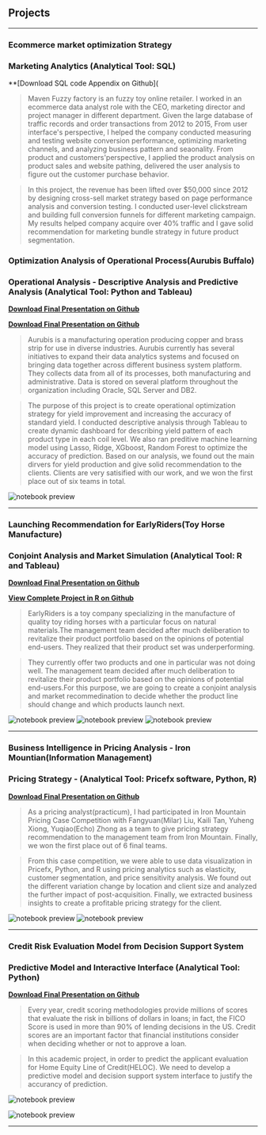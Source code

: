 ## Projects

---

### Ecommerce market optimization Strategy
### Marketing Analytics (Analytical Tool: SQL)

**[Download SQL code Appendix on Github](

> Maven Fuzzy factory is an fuzzy toy online retailer. I worked in an ecommerce data analyst role with the CEO, marketing director and project manager in different department. Given the large database of traffic records and order transactions from 2012 to 2015, From user interface's perspective, I helped the company conducted measuring and testing website conversion performance, optimizing marketing channels, and analyzing business pattern and seaonality. From product and customers'perspective, I applied the product analysis on product sales and website pathing, delivered the user analysis to figure out the customer purchase behavior.

> In this project, the revenue has been lifted over $50,000 since 2012 by designing cross-sell market strategy based on page performance analysis and conversion testing. I conducted user-level clickstream and building full conversion funnels for different marketing campaign. My results helped company acquire over 40% traffic and I gave solid recommendation for marketing bundle strategy in future product segmentation.


### Optimization Analysis of Operational Process(Aurubis Buffalo)
### Operational Analysis - Descriptive Analysis and Predictive Analysis (Analytical Tool: Python and Tableau)


**[Download Final Presentation on Github](https://github.com/Jiangcheng-Lin/Jiangcheng-Lin.github.io/blob/master/Aurubis%20Project/Aurubis%20Project.pptx.pdf)**


**[Download Final Presentation on Github](https://github.com/Jiangcheng-Lin/Jiangcheng-Lin.github.io/blob/master/Aurubis%20Project/Aurubis%20Project.pptx.pdf)**

> Aurubis is a manufacturing operation producing copper and brass strip for use in diverse industries. Aurubis currently has several initiatives to expand their data analytics systems and focused on bringing data together across different business system platform. They collects data from all of its processes, both manufacturing and administrative. Data is stored on several platform throughout the organization including Oracle, SQL Server and DB2.

> The purpose of this project is to create operational optimization strategy for yield improvement and increasing the accuracy of standard yield. I conducted descriptive analysis through Tableau to create dynamic dashboard for describing yield pattern of each product type in each coil level. We also ran preditive machine learning model using Lasso, Ridge, XGboost, Random Forest to optimize the accuracy of prediction. Based on our analysis, we found out the main dirvers for yield production and give solid recommendation to the clients. Clients are very satisified with our work, and we won the first place out of six teams in total.

![notebook preview](/Aurubis%20Project/Aurubis.png)


---
### Launching Recommendation for EarlyRiders(Toy Horse Manufacture)
### Conjoint Analysis and Market Simulation (Analytical Tool: R and Tableau)

**[Download Final Presentation on Github](https://github.com/Jiangcheng-Lin/Jiangcheng-Lin.github.io/blob/master/Portfolios/Final%20Presentation.pdf)**

**[View Complete Project in R on Github](https://github.com/Jiangcheng-Lin/Jiangcheng-Lin.github.io/blob/master/Portfolios/HW3.html)**

> EarlyRiders is a toy company specializing in the manufacture of quality toy riding horses with a particular focus on natural materials.The management team decided after much deliberation to revitalize their product portfolio based on the opinions of potential end-users. They realized that their product set was underperforming. 

> They currently offer two products and one in particular was not doing well. The management team decided after much deliberation to revitalize their product portfolio based on the opinions of potential end-users.For this purpose, we are going to create a conjoint analysis and market recommedination to decide whether the product line should change and which products launch next.


![notebook preview](/Toy%20Project/1.jpeg)
![notebook preview](/Toy%20Project/2.jpeg)
![notebook preview](/Toy%20Project/3.jpeg)

---
### Business Intelligence in Pricing Analysis - Iron Mountian(Information Management)
### Pricing Strategy  - (Analytical Tool: Pricefx software, Python, R)


**[Download Final Presentation on Github](https://github.com/Jiangcheng-Lin/Jiangcheng-Lin.github.io/blob/master/Pricing%20Project/Iron%20Mountain%20Pricing%20Analytics.pdf)**

> As a pricing analyst(practicum), I had participated in Iron Mountain Pricing Case Competition with Fangyuan(Milar) Liu, Kaili Tan, Yuheng Xiong, Yuqiao(Echo) Zhong as a team to give pricing strategy recommendation to the management team from Iron Mountain. Finally, we won the first place out of 6 final teams.

> From this case competition, we were able to use data visualization in Pricefx, Python, and R using pricing analytics such as elasticity, customer segmentation, and price sensitivity analysis. We found out the different variation change by location and client size and analyzed the further impact of post-acquisition. Finally, we extracted business insights to create a profitable pricing strategy for the client.

![notebook preview](/Pricing%20Project/Variation%20by%20Client%20Size.png)
![notebook preview](/Pricing%20Project/Transportation%20Change.png)

---
### Credit Risk Evaluation Model from Decision Support System
### Predictive Model and Interactive Interface (Analytical Tool: Python)


**[Download Final Presentation on Github](https://github.com/Jiangcheng-Lin/Jiangcheng-Lin.github.io/blob/master/Predictive%20Analysis%20Project/Decision%20Support%20System.pdf)**

> Every year, credit scoring methodologies provide millions of scores that evaluate the risk in billions of dollars in loans; in fact, the FICO Score is used in more than 90% of lending decisions in the US. Credit scores are an important factor that financial institutions consider when deciding whether or not to approve a loan.

> In this academic project, in order to predict the applicant evaluation for Home Equity Line of Credit(HELOC). We need to develop a predictive model and decision support system interface to justify the accurancy of prediction.


![notebook preview](/Predictive%20Analysis%20Project/1.png)

![notebook preview](/Predictive%20Analysis%20Project/2.png)



---

